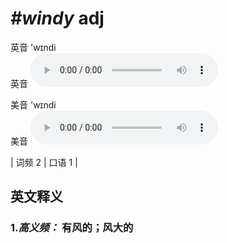 # ***\#windy*** adj
英音 'wɪndi  
英音
<audio src="./media/windy-B.aac" controls="controls"></audio>

美音 'wɪndi  
美音
<audio src="./media/windy.aac" controls="controls"></audio>



| 词频 2 | 口语 1 |  

英文释义
---
### 1.*高义频：* **有风的；风大的**  


